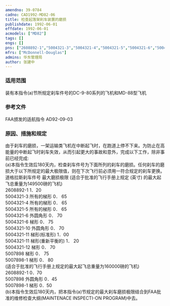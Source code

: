 ```yaml
---
amendno: 39-0784  
cadno: CAD1992-MD82-06  
title: 检查起落架刹车装置的磨损  
publishdate: 1992-06-01  
effdate: 1992-06-01  
acmodels: ["MD82"]  
tags: []  
engs: []  
pns: ["2608892-1","5004321-3","5004321-4","5004321-5","5004321-6","5004321-10","5004321-11","5004321-12","5007898","5007898-1"]  
mfrs: ["McDonnell-Douglas"]  
admins: 华东管理局  
author: 张建中  
---
```

  
### 适用范围  
装有本指令(a)节所规定刹车件号的DC-9-80系列的飞机和MD-88型飞机  
  
<!--more-->  
### 参考文件  
  FAA颁发的适航指令 AD92-09-03  
  
### 原因、措施和规定  
  
  由于刹车的磨损，一架运输类飞机在中断起飞时，在跑道上停不下来。为防止在高能量的中断起飞时刹车失效，从而引起更大的事故和意外，完成以下工作，除非事前已经完成:  
(a)本指令生效后180天内，检查刹车件号为下面所列的刹车的磨损。任何刹车的磨损大于以下所规定的最大极限值，则在下次飞行前必须用一符合规定的刹车更换。  
道格拉斯刹车件号 最大磨损极限    (适合于批准的飞行手册上规定  (英寸)     的最大起飞总重量为149500磅的飞机)  
2608892-1  1．20  
5004321-3  所有的梯形  0． 65  
5004321-4  所有的梯形  0． 65  
5004321-5  所有的梯形  0． 65  
5004321-6  外圆角形  0． 70  
5004321-6  梯形  0． 75  
5004321-10  外圆角形  0． 70  
5004321-11  梯形(标准形)  1．00  
5004321-11  梯形(重新平衡的)  1． 20  
5004321-12  梯形  0． 70  
5007898  梯形  0． 75  
5007898-1  梯形  0． 80  
(适合于批准的飞行手册上规定的最大起飞总重量为160000磅的飞机)  
2608892-1 0．70  
5007898 外圆角形  0．45  
5007898-1 梯形  0．50  
  (b)本指令生效后180天内，把本指令(a)节规定的最大刹车磨损极限结合到FAA批准的维修检查大纲(MAINTENACE INSPECTI-ON PROGRAM)中去。  
